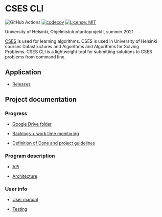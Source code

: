 # CSES CLI

![GitHub Actions](https://github.com/H4m5t3r/cses-cli/actions/workflows/main.yml/badge.svg)
[![codecov](https://codecov.io/gh/H4m5t3r/cses-cli/branch/main/graph/badge.svg)](https://app.codecov.io/gh/H4m5t3r/cses-cli)
[![License: MIT](https://img.shields.io/badge/License-MIT-yellow.svg)](https://opensource.org/licenses/MIT)

University of Helsinki, Ohjelmistotuotantoprojekti, summer 2021

[CSES](https://cses.fi/) is used for learning algorithms. CSES is used in University of Helsinki courses Datastructures and Algorithms and Algorithms for Solving Problems. CSES CLI is a lightweight tool for submitting solutions to CSES problems from command line.

## Application

- [Releases](https://github.com/H4m5t3r/cses-cli/releases)

## Project documentation

### Progress

- [Google Drive folder](https://drive.google.com/drive/folders/1teZTWPnbmWlJkVfETz7T2j04UHqJYpuf?usp=sharing)

- [Backlogs + work time monitoring](https://docs.google.com/spreadsheets/d/10vB2CXV9RVyM_wIMyXrgepMcKMDzQ1qXHvmtuqjiaio/edit#gid=0)

- [Definition of Done and project guidelines](https://docs.google.com/document/d/1HzQkxhqxwODUW_URyV2goGciKnT3nIeE2NJFh6VS_qg/edit?usp=sharing)


### Program description

- [API](https://h4m5t3r.github.io/cses-cli/)

- [Architecture](https://github.com/H4m5t3r/cses-cli/wiki/Architecture)

### User info

- [User manual](https://github.com/H4m5t3r/cses-cli/wiki/User-manual)

- [Testing](https://github.com/H4m5t3r/cses-cli/wiki/Testing)
